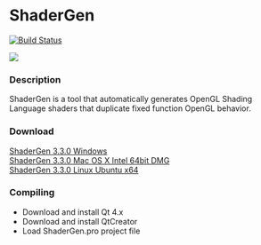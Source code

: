 ShaderGen
=========

[![Build Status](https://secure.travis-ci.org/mojocorp/ShaderGen.png)](http://travis-ci.org/mojocorp/ShaderGen)

<img src="https://raw.github.com/mojocorp/ShaderGen/master/screen-capture.jpg" >

### Description ###

ShaderGen is a tool that automatically generates OpenGL Shading Language shaders that duplicate fixed function OpenGL behavior.

### Download ###

[ShaderGen 3.3.0 Windows](https://github.com/mojocorp/ShaderGen/releases/download/v3.3.0/ShaderGen-3.3.0.exe)  
[ShaderGen 3.3.0 Mac OS X Intel 64bit DMG](https://github.com/mojocorp/ShaderGen/releases/download/v3.3.0/ShaderGen-3.3.0.dmg)  
[ShaderGen 3.3.0 Linux Ubuntu x64](https://github.com/mojocorp/ShaderGen/releases/download/v3.3.0/ShaderGen-3.3.0.tar.gz)  

### Compiling ###

* Download and install Qt 4.x
* Download and install QtCreator
* Load ShaderGen.pro project file 
